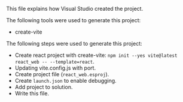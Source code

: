 This file explains how Visual Studio created the project.

The following tools were used to generate this project:
- create-vite

The following steps were used to generate this project:
- Create react project with create-vite: `npm init --yes vite@latest react_web -- --template=react`.
- Updating vite.config.js with port.
- Create project file (`react_web.esproj`).
- Create `launch.json` to enable debugging.
- Add project to solution.
- Write this file.
